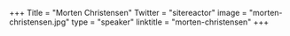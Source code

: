 +++
Title = "Morten Christensen"
Twitter = "sitereactor"
image = "morten-christensen.jpg"
type = "speaker"
linktitle = "morten-christensen"
+++
